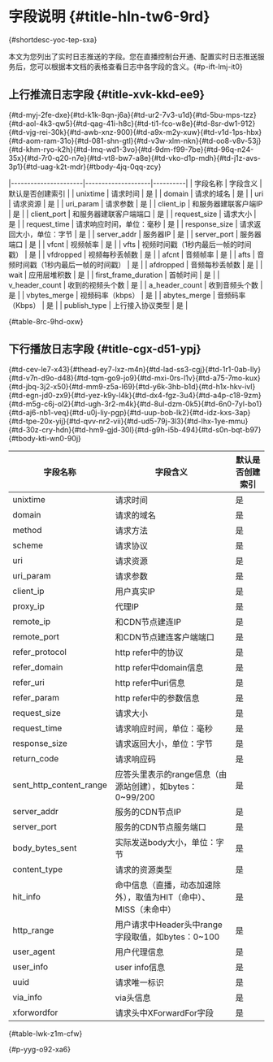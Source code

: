 字段说明 {#title-hln-tw6-9rd}
=========================

{#shortdesc-yoc-tep-sxa}

本文为您列出了实时日志推送的字段。您在直播控制台开通、配置实时日志推送服务后，您可以根据本文档的表格查看日志中各字段的含义。{#p-ift-lmj-it0}

上行推流日志字段 {#title-xvk-kkd-ee9}
-----------------------------

{#td-myj-2fe-dxe}{#td-k1k-8qn-j6a}{#td-ur2-7v3-u1d}{#td-5bu-mps-tzz}{#td-aol-4k3-qw5}{#td-qag-41i-h8c}{#td-ti1-fco-w8e}{#td-8sr-dw1-912}{#td-vjg-rei-30k}{#td-awb-xnz-900}{#td-a9x-m2y-xuw}{#td-v1d-1ps-hbx}{#td-aom-ram-31o}{#td-081-shn-gtl}{#td-v3w-xlm-nkn}{#td-oo8-v8v-53j}{#td-khm-ryo-k2h}{#td-lmq-wd1-3vo}{#td-9dm-f99-7be}{#td-96q-n24-35x}{#td-7r0-q20-n7e}{#td-vt8-bw7-a8e}{#td-vko-d1p-mdh}{#td-j1z-avs-3p1}{#td-uag-k2t-mdr}{#tbody-4jq-0qq-zcy}

|----------------------|--------------------|----------|
| 字段名称                 | 字段含义               | 默认是否创建索引 |
| unixtime             | 请求时间               | 是        |
| domain               | 请求的域名              | 是        |
| uri                  | 请求资源               | 是        |
| uri_param            | 请求参数               | 是        |
| client_ip            | 和服务器建联客户端IP        | 是        |
| client_port          | 和服务器建联客户端端口        | 是        |
| request_size         | 请求大小               | 是        |
| request_time         | 请求响应时间，单位：毫秒       | 是        |
| response_size        | 请求返回大小，单位：字节       | 是        |
| server_addr          | 服务器IP              | 是        |
| server_port          | 服务器端口              | 是        |
| vfcnt                | 视频帧率               | 是        |
| vfts                 | 视频时间戳（1秒内最后一帧的时间戳） | 是        |
| vfdropped            | 视频每秒丢帧数            | 是        |
| afcnt                | 音频帧率               | 是        |
| afts                 | 音频时间戳（1秒内最后一帧的时间戳） | 是        |
| afdropped            | 音频每秒丢帧数            | 是        |
| wait                 | 应用层堆积数             | 是        |
| first_frame_duration | 首帧时间               | 是        |
| v_header_count       | 收到的视频头个数           | 是        |
| a_header_count       | 收到音频头个数            | 是        |
| vbytes_merge         | 视频码率（kbps）         | 是        |
| abytes_merge         | 音频码率（Kbps）         | 是        |
| publish_type         | 上行接入协议类型           | 是        |

{#table-8rc-9hd-oxw}

下行播放日志字段 {#title-cgx-d51-ypj}
-----------------------------

{#td-cev-le7-x43}{#thead-ey7-lxz-m4n}{#td-lad-ss3-cgj}{#td-1r1-0ab-lly}{#td-v7n-d9o-d48}{#td-tqm-go9-jo9}{#td-mxi-0rs-l1v}{#td-a75-7mo-kux}{#td-jbq-3j2-x50}{#td-mm9-z5a-l69}{#td-y6k-3hb-b1d}{#td-h1x-hkv-ivl}{#td-egn-jd0-zx9}{#td-yez-k9y-l4k}{#td-dx4-fgz-3u4}{#td-a4p-c18-9zm}{#td-m5g-c6j-ol2}{#td-ugh-3r2-m4k}{#td-8ul-dzm-0k5}{#td-6n0-7yl-bo1}{#td-aj6-nb1-veq}{#td-u0j-liy-pgp}{#td-uup-bob-lk2}{#td-idz-kxs-3ap}{#td-tpe-20x-yij}{#td-qvv-nr2-vii}{#td-ud5-79j-3l3}{#td-lhx-1ye-mmu}{#td-30z-cry-hdn}{#td-hm9-gjd-30l}{#td-g9h-i5b-494}{#td-s0n-bqt-b97}{#tbody-kti-wn0-90j}

|          字段名称           |                  字段含义                  | 默认是否创建索引 |
|-------------------------|----------------------------------------|----------|
| unixtime                | 请求时间                                   | 是        |
| domain                  | 请求的域名                                  | 是        |
| method                  | 请求方法                                   | 是        |
| scheme                  | 请求协议                                   | 是        |
| uri                     | 请求资源                                   | 是        |
| uri_param               | 请求参数                                   | 是        |
| client_ip               | 用户真实IP                                 | 是        |
| proxy_ip                | 代理IP                                   | 是        |
| remote_ip               | 和CDN节点建连IP                             | 是        |
| remote_port             | 和CDN节点建连客户端端口                          | 是        |
| refer_protocol          | http refer中的协议                         | 是        |
| refer_domain            | http refer中domain信息                    | 是        |
| refer_uri               | http refer中uri信息                       | 是        |
| refer_param             | http refer中的参数信息                       | 是        |
| request_size            | 请求大小                                   | 是        |
| request_time            | 请求响应时间，单位：毫秒                           | 是        |
| response_size           | 请求返回大小，单位：字节                           | 是        |
| return_code             | 请求响应码                                  | 是        |
| sent_http_content_range | 应答头里表示的range信息（由源站创建），如bytes：0\~99/200 | 是        |
| server_addr             | 服务的CDN节点IP                             | 是        |
| server_port             | 服务的CDN节点服务端口                           | 是        |
| body_bytes_sent         | 实际发送body大小，单位：字节                       | 是        |
| content_type            | 请求的资源类型                                | 是        |
| hit_info                | 命中信息（直播，动态加速除外），取值为HIT（命中）、MISS（未命中）   | 是        |
| http_range              | 用户请求中Header头中range字段取值，如bytes：0\~100   | 是        |
| user_agent              | 用户代理信息                                 | 是        |
| user_info               | user info信息                            | 是        |
| uuid                    | 请求唯一标识                                 | 是        |
| via_info                | via头信息                                 | 是        |
| xforwordfor             | 请求头中XForwardFor字段                      | 是        |

{#table-lwk-z1m-cfw}

{#p-yyg-o92-xa6}

